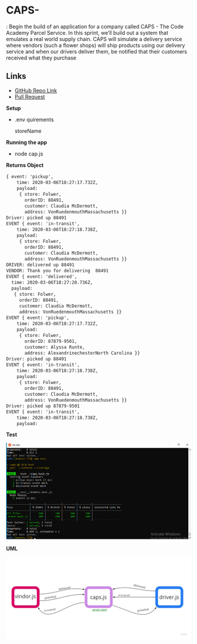 # CAPS-

: Begin the build of an application for a company called CAPS - The Code Academy Parcel Service. In this sprint, we’ll build out a system that emulates a real world supply chain. CAPS will simulate a delivery service where vendors (such a flower shops) will ship products using our delivery service and when our drivers deliver them, be notified that their customers received what they purchase



## Links
- [GitHub Repo Link]()
- [Pull Request]()

**Setup**
- .env quirements

   storeName

**Running the app**

- node cap.js

**Returns Object**
```
{ event: 'pickup',
    time: 2020-03-06T18:27:17.732Z,
    payload:
     { store: Folwer,
       orderID: 88491,
       customer: Claudia McDermott,
       address: VonRuedenmouthMassachusetts }}
Driver: picked up 88491
EVENT { event: 'in-transit',
    time: 2020-03-06T18:27:18.738Z,
    payload:
     { store: Folwer,
       orderID: 88491,
       customer: Claudia McDermott,
       address: VonRuedenmouthMassachusetts }}
DRIVER: delivered up 88491
VENDOR: Thank you for delivering  88491
EVENT { event: 'delivered',
  time: 2020-03-06T18:27:20.736Z,
  payload:
   { store: Folwer,
     orderID: 88491,
     customer: Claudia McDermott,
     address: VonRuedenmouthMassachusetts }}
EVENT { event: 'pickup',
    time: 2020-03-06T18:27:17.732Z,
    payload:
     { store: Folwer,
       orderID: 87879-9501,
       customer: Alyssa Runte,
       address: AlexandrinechesterNorth Carolina }}
Driver: picked up 88491
EVENT { event: 'in-transit',
    time: 2020-03-06T18:27:18.738Z,
    payload:
     { store: Folwer,
       orderID: 88491,
       customer: Claudia McDermott,
       address: VonRuedenmouthMassachusetts }}
Driver: picked up 87879-9501
EVENT { event: 'in-transit',
    time: 2020-03-06T18:27:18.738Z,
    payload:
```
**Test**

![test](./test.png)



**UML**

![](./lab11.jpg)
